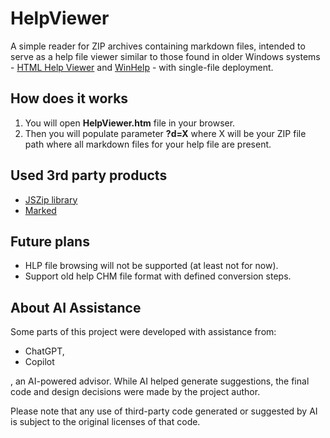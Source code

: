 # HelpViewer

A simple reader for ZIP archives containing markdown files, intended to serve as a help file viewer similar to those found in older Windows systems - [HTML Help Viewer][HTMLHW] and [WinHelp][WinHlp32] - with single-file deployment.

## How does it works

1. You will open **HelpViewer.htm** file in your browser.
2. Then you will populate parameter **?d=X** where X will be your ZIP file path where all markdown files for your help file are present.

## Used 3rd party products

- [JSZip library][JSZIP]
- [Marked][Marked]

## Future plans

- HLP file browsing will not be supported (at least not for now).
- Support old help CHM file format with defined conversion steps.

## About AI Assistance

Some parts of this project were developed with assistance from:

- ChatGPT, 
- Copilot

, an AI-powered advisor. 
While AI helped generate suggestions, the final code and design decisions were made by the project author.

Please note that any use of third-party code generated or suggested by AI is subject to the original licenses of that code.

[HTMLHW]: https://learn.microsoft.com/en-us/previous-versions/windows/desktop/htmlhelp/about-the-html-help-viewer "HTML Help Viewer"
[WinHlp32]: https://blog.butras.cz/2013/11/jiz-od-verze-windows-vista-jiz-neni.html "WinHlp32"
[JSZIP]: http://jszip.org/ "JSZip JavaScript library"
[Marked]: https://marked.js.org/ "Marked JavaScript library"